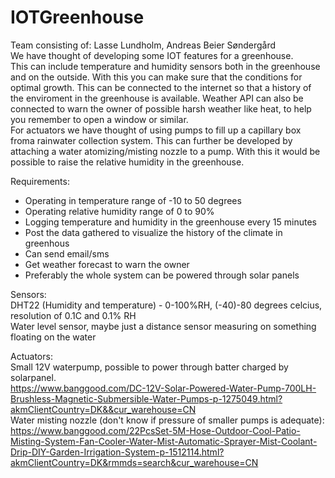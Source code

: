 # IOTGreenhouse  
Team consisting of: Lasse Lundholm, Andreas Beier Søndergård  
We have thought of developing some IOT features for a greenhouse.  
This can include temperature and humidity sensors both in the greenhouse and on the outside. With this you can make sure that the conditions for optimal growth. This can be connected to the internet so that a history of the enviroment in the greenhouse is available. Weather API can also be connected to warn the owner of possible harsh weather like heat, to help you remember to open a window or similar.  
For actuators we have thought of using pumps to fill up a capillary box froma rainwater collection system. This can further be developed by attaching a water atomizing/misting nozzle to a pump. With this it would be possible to raise the relative humidity in the greenhouse. 


Requirements:  
 - Operating in temperature range of -10 to 50 degrees  
 - Operating relative humidity range of 0 to 90%  
 - Logging temperature and humidity in the greenhouse every 15 minutes  
 - Post the data gathered to visualize the history of the climate in greenhous  
 - Can send email/sms  
 - Get weather forecast to warn the owner  
 - Preferably the whole system can be powered through solar panels  


Sensors:  
DHT22 (Humidity and temperature) - 0-100%RH, (-40)-80 degrees celcius, resolution of 0.1C and 0.1% RH  
Water level sensor, maybe just a distance sensor measuring on something floating on the water  

Actuators:  
Small 12V waterpump, possible to power through batter charged by solarpanel.  
https://www.banggood.com/DC-12V-Solar-Powered-Water-Pump-700LH-Brushless-Magnetic-Submersible-Water-Pumps-p-1275049.html?akmClientCountry=DK&&cur_warehouse=CN  
Water misting nozzle (don't know if pressure of smaller pumps is adequate):  
https://www.banggood.com/22PcsSet-5M-Hose-Outdoor-Cool-Patio-Misting-System-Fan-Cooler-Water-Mist-Automatic-Sprayer-Mist-Coolant-Drip-DIY-Garden-Irrigation-System-p-1512114.html?akmClientCountry=DK&rmmds=search&cur_warehouse=CN  
